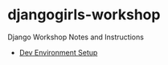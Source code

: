 # djangogirls-workshop
Django Workshop Notes and Instructions
- [Dev Environment Setup](https://github.com/codemickeycode/django-workshop/blob/master/dev_env_setup.md)
